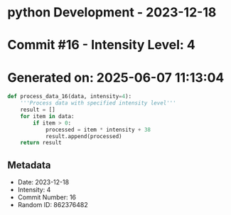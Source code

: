 ﻿# python Development - 2023-12-18
# Commit #16 - Intensity Level: 4
# Generated on: 2025-06-07 11:13:04
```python
def process_data_16(data, intensity=4):
    '''Process data with specified intensity level'''
    result = []
    for item in data:
        if item > 0:
            processed = item * intensity + 38
            result.append(processed)
    return result
```
## Metadata
- Date: 2023-12-18
- Intensity: 4
- Commit Number: 16
- Random ID: 862376482

